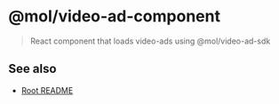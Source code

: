 # @mol/video-ad-component

> React component that loads video-ads using @mol/video-ad-sdk

## See also
* [Root README](../../README.md)